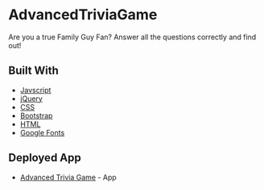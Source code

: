 # AdvancedTriviaGame

Are you a true Family Guy Fan? Answer all the questions correctly and find out!

## Built With 

- [Javscript](https://www.javascript.com/)
- [jQuery](https://jquery.com/)
- [CSS](https://developer.mozilla.org/en-US/docs/Web/CSS)
- [Bootstrap](https://getbootstrap.com/)
- [HTML](https://www.w3schools.com/html/)
- [Google Fonts](https://fonts.google.com/)

## Deployed App
* [Advanced Trivia Game](https://marleeg.github.io/AdvancedTriviaGame/) - App 
